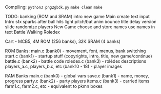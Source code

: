 Compiling:
    `python3 png2gbdk.py`
    `make clean`
    `make`

TODO:
    banking (ROM and SRAM)
        intro
        new game
    Main
        create text input
    Intro
        sfx
        sparks after ball hits light
        pitch/bat anim
        bounce title
        delay version slide
        randomize players
    New Game
        choose and store names
        use names in text
    Battle
    Walking
    Roledex

Cart - MCB5, 4M ROM (256 banks), 32K SRAM (4 banks)

ROM Banks:
    main.c (bank0) - movement, font, menus, bank switching
    start.c (bank1) - startup stuff (copyrights, intro, title, new game/continue)
    battle.c (bank2) - battle code
    roledex.c (bank3) - rolédex descriptions
    players_a.c, players_b.c, etc (bank10 - 18) - player images

RAM Banks
    main.c (bank0) - global vars
    save.c (bank1) - name, money, progress
    party.c (bank2) - party players
    items.c (bank3) - carried items
    farm1.c, farm2.c, etc - equivalent to pkmn boxes